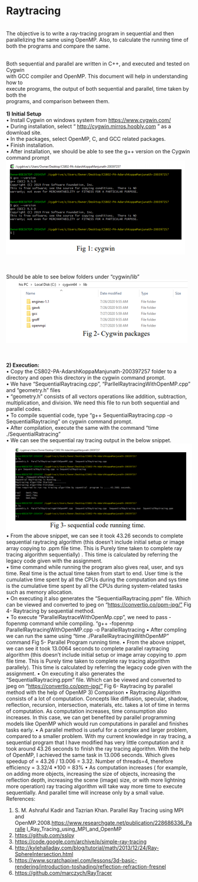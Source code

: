 # Raytracing
<br>The objective is to write a ray-tracing program in sequential and then parallelizing the same using OpenMP. Also, to calculate the running time of both the programs and compare the same.

<br>Both sequential and parallel are written in C++, and executed and tested on Cygwin
<br>with GCC compiler and OpenMP. This document will help in understanding how to
<br>execute programs, the output of both sequential and parallel, time taken by both the
<br>programs, and comparison between them.
<br><br><b>1) Initial Setup</b>
<br>          • Install Cygwin on windows system from https://www.cygwin.com/
<br>• During installation, select “ http://cygwin.mirros.hoobly.com ” as a
download site.
<br>• In the packages, select OpenMP, C, and GCC related packages.
<br>• Finish installation.
<br>• After installation, we should be able to see the g++ version on the Cygwin
command prompt
    <img src="https://github.com/AdarshKoppManjunath/Raytracing/blob/master/Screenshots/Fig1.PNG" alt="Smiley face" >

<br><br> Should be able to see below folders under “cygwin/lib”
 <br><img src="https://github.com/AdarshKoppManjunath/Raytracing/blob/master/Screenshots/Fig2.PNG" alt="Smiley face" >
 
 <br><br><b>
2) Execution:</b>
<br>• Copy the CS802-PA-AdarshKoppaManjunath-200397257 folder to a
directory and open this directory in the cygwin command prompt.
<br>• We have “SequentialRaytracing.cpp”, “ParllelRaytracingWithOpenMP.cpp”
and “geometry.h” files
<br>• “geometry.h” consists of all vectors operations like addition, subtraction,
multiplication, and division. We need this file to run both sequential and
parallel codes.
<br>• To compile squential code, type “g++ SequentialRaytracing.cpp -o
SequentialRaytracing” on cygwin command prompt.
<br>• After compilation, execute the same with the command “time
./SequentialRatracing”
<br>• We can see the sequential ray tracing output in the below snippet.
<br><img src="https://github.com/AdarshKoppManjunath/Raytracing/blob/master/Screenshots/Fig3.PNG" alt="Smiley face" >
<br>• From the above snippet, we can see it took 43.26 seconds to complete
sequential raytracing algorithm (this doesn’t include initial setup or image
array copying to .ppm file time. This is Purely time taken to complete ray
tracing algorithm sequentially) . This time is calculated by referring the legacy
code given with the assignment.
<br>• time command while running the program also gives real, user, and sys time.
Real time is the actual time taken from start to end. User time is the cumulative
time spent by all the CPUs during the computation and sys time is the
cumulative time spent by all the CPUs during system-related tasks such as
memory allocation.
<br>• On executing it also generates the “SequentialRaytracing.ppm” file. Which
can be viewed and converted to jpeg on “https://convertio.co/ppm-jpg/”
Fig 4- Raytracing by sequential method.
<br>• To execute “ParallelRaytraceWithOpenMp.cpp”, we need to pass -fopenmp
command while compiling.
“g++ -fopenmp ParallelRaytracingWithOpenMP.cpp -o ParallelRaytracing
• After compling we can run the same using “time
./ParallelRaytracingWithOpenMP” command
Fig 5- Parallel Program running time.
• From the above snippet, we can see it took 13.0064 seconds to complete
parallel raytracing algorithm (this doesn’t include initial setup or image array
copying to .ppm file time. This is Purely time taken to complete ray tracing
algorithm parallely). This time is calculated by referring the legacy code given
with the assignment.
• On executing it also generates the “SequentialRaytracing.ppm” file. Which
can be viewed and converted to jpeg on “https://convertio.co/ppm-jpg/”
Fig 6- Raytracing by parallel method with the help of OpenMP
3) Comparison
• Raytracing Algorithm consists of a lot of computation. Concepts like
diffusion, specular, shadow, reflection, recursion, intersection, materials, etc.
takes a lot of time in terms of computation. As computation increases, time
consumption also increases. In this case, we can get benefited by parallel
programming models like OpenMP which would run computations in parallel
and finishes tasks early.
• A parallel method is useful for a complex and larger problem, compared to a
smaller problem. With my current knowledge in ray tracing, a sequential
program that I have modified has very little computation and it took
around 43.26 seconds to finish the ray tracing algorithm. With the help
of OpenMP, I achieved the same task in 13.006 seconds. Which gives 
speedup of = 43.26 / 13.006 = 3.32. Number of threads=4, therefore
efficiency = 3.32/4 *100 = 83%
• As computation increases ( for example, on adding more objects, increasing
the size of objects, increasing the reflection depth, increasing the scene
(image) size, or with more lightning more operation) ray tracing algorithm
will take way more time to execute sequentially. And parallel time will
increase only by a small value.
References:
1) S. M. Ashraful Kadir and Tazrian Khan. Parallel Ray Tracing using MPI and
OpenMP.2008.https://www.researchgate.net/publication/228686336_Paralle
l_Ray_Tracing_using_MPI_and_OpenMP
2) https://github.com/ssloy
3) https://code.google.com/archive/p/simple-ray-tracing
4) http://kylehalladay.com/blog/tutorial/math/2013/12/24/Ray-SphereIntersection.html
5) https://www.scratchapixel.com/lessons/3d-basic-rendering/introduction-toshading/reflection-refraction-fresnel
6) https://github.com/marczych/RayTracer
    
    
 



